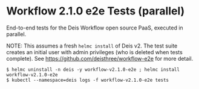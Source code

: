 # Workflow 2.1.0 e2e Tests (parallel)

End-to-end tests for the Deis Workflow open source PaaS, executed in parallel.

NOTE: This assumes a fresh `helmc install` of Deis v2. The test suite creates
an initial user with admin privileges (who is deleted when tests complete).
See https://github.com/deisthree/workflow-e2e for more detail.

```console
$ helmc uninstall -n deis -y workflow-v2.1.0-e2e ; helmc install workflow-v2.1.0-e2e
$ kubectl --namespace=deis logs -f workflow-v2.1.0-e2e tests
```
